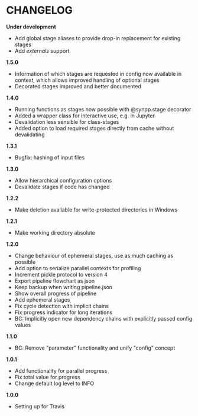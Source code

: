# CHANGELOG

**Under development**

- Add global stage aliases to provide drop-in replacement for existing stages
- Add *externals* support

**1.5.0**

- Information of which stages are requested in config now available in context,
which allows improved handling of optional stages
- Decorated stages improved and better documented

**1.4.0**

- Running functions as stages now possible with @synpp.stage decorator
- Added a wrapper class for interactive use, e.g. in Jupyter
- Devalidation less sensible for class-stages
- Added option to load required stages directly from cache without devalidating

**1.3.1**

- Bugfix: hashing of input files

**1.3.0**

- Allow hierarchical configuration options
- Devalidate stages if code has changed

**1.2.2**

- Make deletion available for write-protected directories in Windows

**1.2.1**

- Make working directory absolute

**1.2.0**

- Change behaviour of ephemeral stages, use as much caching as possible
- Add option to serialize parallel contexts for profiling
- Increment pickle protocol to version 4
- Export pipeline flowchart as json
- Keep backup when writing pipeline.json
- Show overall progress of pipeline
- Add ephemeral stages
- Fix cycle detection with implicit chains
- Fix progress indicator for long iterations
- BC: Implicitly open new dependency chains with explicitly passed config values

**1.1.0**

- BC: Remove "parameter" functionality and unify "config" concept

**1.0.1**

- Add functionality for parallel progress
- Fix total value for progress
- Change default log level to INFO

**1.0.0**

- Setting up for Travis
